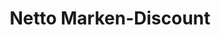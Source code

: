 ---
title: "Netto Marken-Discount"
url: /potsdam/netto-marken-discount-friedrich-list-strasse/
shop: Supermarkt
---